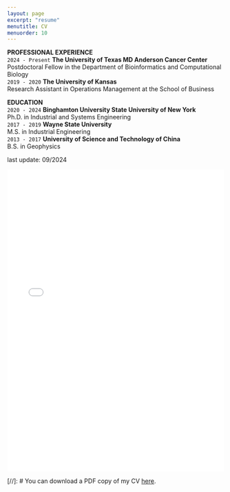 ```yaml
---
layout: page
excerpt: "resume"
menutitle: CV
menuorder: 10
---
```


__PROFESSIONAL EXPERIENCE__ \
`2024 - Present`
__The University of Texas MD Anderson Cancer Center__ \
Postdoctoral Fellow in the Department of Bioinformatics and Computational Biology \
`2019 - 2020`
__The University of Kansas__ \
Research Assistant in Operations Management at the School of Business

__EDUCATION__ \
`2020 - 2024`
__Binghamton University State University of New York__ \
Ph.D. in Industrial and Systems Engineering  
`2017 - 2019`
__Wayne State University__ \
M.S. in Industrial Engineering \
`2013 - 2017`
__University of Science and Technology of China__ \
B.S. in Geophysics

last update: 09/2024
<iframe src="/files/CV_Yu_Ding_04_2025.pdf" width="100%" height="700" frameborder="no" border="0" marginwidth="0" marginheight="0"></iframe>

[//]: # You can download a PDF copy of my CV [here](/files/CV_Yu_Ding_04_2025.pdf).

